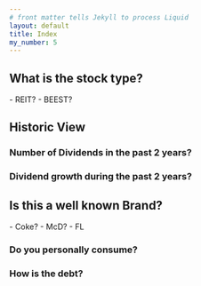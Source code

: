```yaml
---
# front matter tells Jekyll to process Liquid
layout: default
title: Index
my_number: 5
---
```

<h2>What is the stock type?</h2>
- REIT?
- BEEST?
<h2>Historic View</h2>
<h3>Number of Dividends in the past 2 years?</h3>
<h3>Dividend growth during the past 2 years?</h3>

<h2>Is this a well known Brand?</h2>
- Coke?
- McD?
- FL
<h3>Do you personally consume?</h3>
<h3>How is the debt?</h3>
